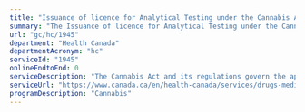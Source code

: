 ```yaml
---
title: "Issuance of licence for Analytical Testing under the Cannabis Act and its Regulations"
summary: "The Issuance of licence for Analytical Testing under the Cannabis Act and its Regulations service from Health Canada is not available end-to-end online, according to the GC Service Inventory."
url: "gc/hc/1945"
department: "Health Canada"
departmentAcronym: "hc"
serviceId: "1945"
onlineEndtoEnd: 0
serviceDescription: "The Cannabis Act and its regulations govern the applications for licences and permits. Licence holders under the Cannabis Regulations may perform authorized activities found on their licence. The necessary information to be submitted by a licence holder to apply for a licence is detailed in the Cannabis Licensing Application Guide. Applications are submitted through the Cannabis Tracking and Licensing System (CTLS). (CSCB)"
serviceUrl: "https://www.canada.ca/en/health-canada/services/drugs-medication/cannabis/industry-licensees-applicants/licensing-summary/guide.html"
programDescription: "Cannabis"
---
```

